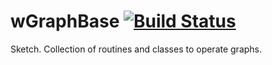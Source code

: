 
# wGraphBase [![Build Status](https://travis-ci.org/Wandalen/wGraphBase.svg?branch=master)](https://travis-ci.org/Wandalen/wGraphBase)

Sketch. Collection of routines and classes to operate graphs. 



























































